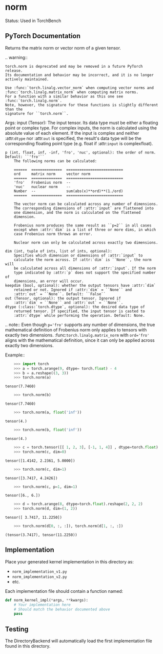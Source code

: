 # norm

Status: Used in TorchBench

## PyTorch Documentation

Returns the matrix norm or vector norm of a given tensor.

.. warning::

    torch.norm is deprecated and may be removed in a future PyTorch release.
    Its documentation and behavior may be incorrect, and it is no longer
    actively maintained.

    Use :func:`torch.linalg.vector_norm` when computing vector norms and
    :func:`torch.linalg.matrix_norm` when computing matrix norms.
    For a function with a similar behavior as this one see :func:`torch.linalg.norm`.
    Note, however, the signature for these functions is slightly different than the
    signature for ``torch.norm``.

Args:
    input (Tensor): The input tensor. Its data type must be either a floating
        point or complex type. For complex inputs, the norm is calculated using the
        absolute value of each element. If the input is complex and neither
        :attr:`dtype` nor :attr:`out` is specified, the result's data type will
        be the corresponding floating point type (e.g. float if :attr:`input` is
        complexfloat).

    p (int, float, inf, -inf, 'fro', 'nuc', optional): the order of norm. Default: ``'fro'``
        The following norms can be calculated:

        ======  ==============  ==========================
        ord     matrix norm     vector norm
        ======  ==============  ==========================
        'fro'   Frobenius norm  --
        'nuc'   nuclear norm    --
        Number  --              sum(abs(x)**ord)**(1./ord)
        ======  ==============  ==========================

        The vector norm can be calculated across any number of dimensions.
        The corresponding dimensions of :attr:`input` are flattened into
        one dimension, and the norm is calculated on the flattened
        dimension.

        Frobenius norm produces the same result as ``p=2`` in all cases
        except when :attr:`dim` is a list of three or more dims, in which
        case Frobenius norm throws an error.

        Nuclear norm can only be calculated across exactly two dimensions.

    dim (int, tuple of ints, list of ints, optional):
        Specifies which dimension or dimensions of :attr:`input` to
        calculate the norm across. If :attr:`dim` is ``None``, the norm will
        be calculated across all dimensions of :attr:`input`. If the norm
        type indicated by :attr:`p` does not support the specified number of
        dimensions, an error will occur.
    keepdim (bool, optional): whether the output tensors have :attr:`dim`
        retained or not. Ignored if :attr:`dim` = ``None`` and
        :attr:`out` = ``None``. Default: ``False``
    out (Tensor, optional): the output tensor. Ignored if
        :attr:`dim` = ``None`` and :attr:`out` = ``None``.
    dtype (:class:`torch.dtype`, optional): the desired data type of
        returned tensor. If specified, the input tensor is casted to
        :attr:`dtype` while performing the operation. Default: None.

.. note::
    Even though ``p='fro'`` supports any number of dimensions, the true
    mathematical definition of Frobenius norm only applies to tensors with
    exactly two dimensions. :func:`torch.linalg.matrix_norm` with ``ord='fro'``
    aligns with the mathematical definition, since it can only be applied across
    exactly two dimensions.

Example::

```python
    >>> import torch
    >>> a = torch.arange(9, dtype= torch.float) - 4
    >>> b = a.reshape((3, 3))
    >>> torch.norm(a)
```
    tensor(7.7460)
```python
    >>> torch.norm(b)
```
    tensor(7.7460)
```python
    >>> torch.norm(a, float('inf'))
```
    tensor(4.)
```python
    >>> torch.norm(b, float('inf'))
```
    tensor(4.)
```python
    >>> c = torch.tensor([[ 1, 2, 3], [-1, 1, 4]] , dtype=torch.float)
    >>> torch.norm(c, dim=0)
```
    tensor([1.4142, 2.2361, 5.0000])
```python
    >>> torch.norm(c, dim=1)
```
    tensor([3.7417, 4.2426])
```python
    >>> torch.norm(c, p=1, dim=1)
```
    tensor([6., 6.])
```python
    >>> d = torch.arange(8, dtype=torch.float).reshape(2, 2, 2)
    >>> torch.norm(d, dim=(1, 2))
```
    tensor([ 3.7417, 11.2250])
```python
    >>> torch.norm(d[0, :, :]), torch.norm(d[1, :, :])
```
    (tensor(3.7417), tensor(11.2250))

## Implementation

Place your generated kernel implementation in this directory as:
- `norm_implementation_v1.py`
- `norm_implementation_v2.py`
- etc.

Each implementation file should contain a function named:
```python
def norm_kernel_impl(*args, **kwargs):
    # Your implementation here
    # Should match the behavior documented above
    pass
```

## Testing

The DirectoryBackend will automatically load the first implementation file found in this directory.
